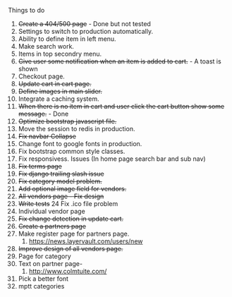 Things to do

1. ~~Create a 404/500 page~~ - Done but not tested
2. Settings to switch to production automatically.
3. Ability to define item in left menu.
4. Make search work.
5. Items in top secondry menu.
6. ~~Give user some notification when an item is added to cart.~~ - A toast is shown
7. Checkout page.
8. ~~Update cart in cart page.~~
9. ~~Define images in main slider.~~
10. Integrate a caching system.
11. ~~When there is no item in cart and user click the cart button show some message.~~ - Done
12. ~~Optimize bootstrap javascript file.~~
13. Move the session to redis in production.
14. ~~Fix navbar Collapse~~
15. Change font to google fonts in production.
16. Fix bootstrap common style classes.
17. Fix responsivess. Issues (In home page search bar and sub nav)
18. ~~Fix terms page~~
19. ~~Fix django trailing slash issue~~
20. ~~Fix category model problem.~~
21. ~~Add optional image field for vendors.~~
22. ~~All vendors page - Fix design~~
23. ~~Write tests~~
24 Fix .ico file problem
25. Individual vendor page
26. ~~Fix change detection in update cart.~~
27. ~~Create a partners page~~
28. Make register page for partners page.
    1. https://news.layervault.com/users/new
29. ~~Improve design of all vendors page.~~
30. Page for category
31. Text on partner page-
    1. http://www.colmtuite.com/
32. Pick a better font
33. mptt categories